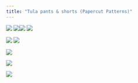 ```yaml
---
title: "Tula pants & shorts (Papercut Patterns)"
---
```


![](DSCF8052%201.jpg)
![](DSCF8055.jpg)![](DSCF8067.jpg)
![](DSCF7642.jpg)

![](DSCF8096.jpg)
![](DSCF8097.jpg)

![](DSCF7629.jpg)

![](DSCF7892.jpg)

![](DSCF8094.jpg)


